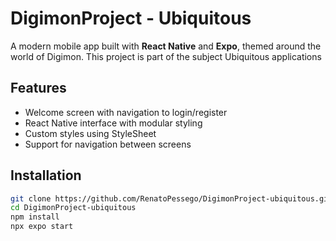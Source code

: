 # DigimonProject - Ubiquitous

A modern mobile app built with **React Native** and **Expo**, themed around the world of Digimon. This project is part of the subject Ubiquitous applications

## Features

- Welcome screen with navigation to login/register
- React Native interface with modular styling
- Custom styles using StyleSheet
- Support for navigation between screens

## Installation
```bash
git clone https://github.com/RenatoPessego/DigimonProject-ubiquitous.git
cd DigimonProject-ubiquitous
npm install
npx expo start
